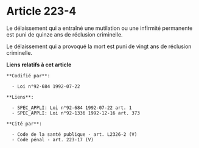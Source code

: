 # Article 223-4

Le délaissement qui a entraîné une mutilation ou une infirmité permanente est puni de quinze ans de réclusion criminelle.

Le délaissement qui a provoqué la mort est puni de vingt ans de réclusion criminelle.

**Liens relatifs à cet article**

	**Codifié par**:

	  - Loi n°92-684 1992-07-22

	**Liens**:

	  - SPEC_APPLI: Loi n°92-684 1992-07-22 art. 1
	  - SPEC_APPLI: Loi n°92-1336 1992-12-16 art. 373

	**Cité par**:

	  - Code de la santé publique - art. L2326-2 (V)
	  - Code pénal - art. 223-17 (V)
